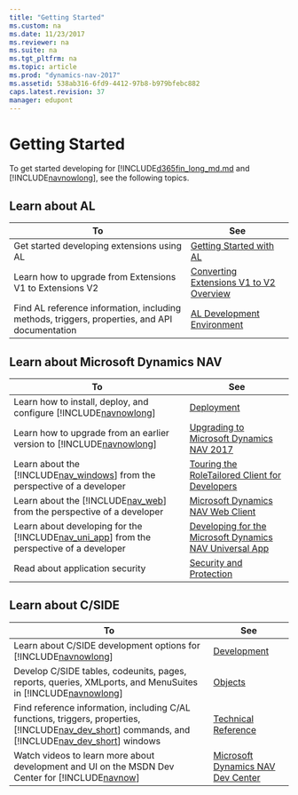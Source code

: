 ```yaml
---
title: "Getting Started"
ms.custom: na
ms.date: 11/23/2017
ms.reviewer: na
ms.suite: na
ms.tgt_pltfrm: na
ms.topic: article
ms.prod: "dynamics-nav-2017"
ms.assetid: 538ab316-6fd9-4412-97b8-b979bfebc882
caps.latest.revision: 37
manager: edupont
---
```

# Getting Started
To get started developing for [!INCLUDE[d365fin_long_md.md](includes/d365fin_long_md.md) and [!INCLUDE[navnowlong](includes/navnowlong_md.md)], see the following topics.

## Learn about AL

|To|See|  
|--------|---------|  
|Get started developing extensions using AL|[Getting Started with AL](developer/devenv-get-started.md)|
|Learn how to upgrade from Extensions V1 to Extensions V2|[Converting Extensions V1 to V2 Overview](developer/devenv-upgrade-v1-to-v2-overview.md)|
|Find AL reference information, including methods, triggers, properties, and API documentation|[AL Development Environment](developer/devenv-reference-overview.md)|

## Learn about Microsoft Dynamics NAV

|To|See|
|----|--------|
|Learn how to install, deploy, and configure [!INCLUDE[navnowlong](includes/navnowlong_md.md)]|[Deployment](Deployment.md)| 
|Learn how to upgrade from an earlier version to [!INCLUDE[navnowlong](includes/navnowlong_md.md)]|[Upgrading to Microsoft Dynamics NAV 2017](Upgrading-to-Microsoft-Dynamics-NAV-2017.md)|
|Learn about the [!INCLUDE[nav_windows](includes/nav_windows_md.md)] from the perspective of a developer|[Touring the RoleTailored Client for Developers](Touring-the-RoleTailored-Client-for-Developers.md)|  
|Learn about the [!INCLUDE[nav_web](includes/nav_web_md.md)] from the perspective of a developer|[Microsoft Dynamics NAV Web Client](Microsoft-Dynamics-NAV-Web-Client.md)|  
|Learn about developing for the [!INCLUDE[nav_uni_app](includes/nav_uni_app_md.md)] from the perspective of a developer|[Developing for the Microsoft Dynamics NAV Universal App](Developing-for-the-Microsoft-Dynamics-NAV-Universal-App.md)| 
|Read about application security|[Security and Protection](Security-and-Protection.md)|  

## Learn about C/SIDE

|To |See |
|----|-------|
|Learn about C/SIDE development options for [!INCLUDE[navnowlong](includes/navnowlong_md.md)]|[Development](Development.md) 
|Develop C/SIDE tables, codeunits, pages, reports, queries, XMLports, and MenuSuites in [!INCLUDE[navnowlong](includes/navnowlong_md.md)]|[Objects](Objects.md)|  
|Find reference information, including C/AL functions, triggers, properties, [!INCLUDE[nav_dev_short](includes/nav_dev_short_md.md)] commands, and [!INCLUDE[nav_dev_short](includes/nav_dev_short_md.md)] windows|[Technical Reference](Technical-Reference.md)|  
|Watch videos to learn more about development and UI on the MSDN Dev Center for [!INCLUDE[navnow](includes/navnow_md.md)]|[Microsoft Dynamics NAV Dev Center](http://go.microsoft.com/fwlink/?LinkId=529790)|

